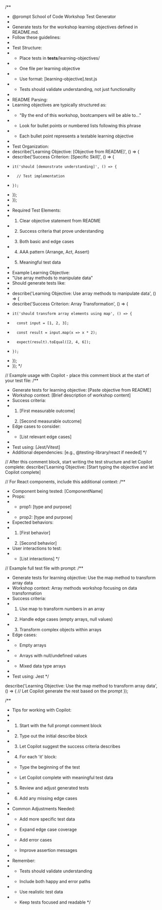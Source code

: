 /**
 * @prompt School of Code Workshop Test Generator
 * 
 * Generate tests for the workshop learning objectives defined in README.md.
 * Follow these guidelines:
 * 
 * Test Structure:
 * - Place tests in __tests__/learning-objectives/
 * - One file per learning objective
 * - Use format: [learning-objective].test.js
 * - Tests should validate understanding, not just functionality
 * 
 * README Parsing:
 * Learning objectives are typically structured as:
 * - "By the end of this workshop, bootcampers will be able to..."
 * - Look for bullet points or numbered lists following this phrase
 * - Each bullet point represents a testable learning objective
 * 
 * Test Organization:
 * describe('Learning Objective: [Objective from README]', () => {
 *   describe('Success Criterion: [Specific Skill]', () => {
 *     it('should [demonstrate understanding]', () => {
 *       // Test implementation
 *     });
 *   });
 * });
 * 
 * Required Test Elements:
 * 1. Clear objective statement from README
 * 2. Success criteria that prove understanding
 * 3. Both basic and edge cases
 * 4. AAA pattern (Arrange, Act, Assert)
 * 5. Meaningful test data
 * 
 * Example Learning Objective:
 * "Use array methods to manipulate data"
 * Should generate tests like:
 * 
 * describe('Learning Objective: Use array methods to manipulate data', () => {
 *   describe('Success Criterion: Array Transformation', () => {
 *     it('should transform array elements using map', () => {
 *       const input = [1, 2, 3];
 *       const result = input.map(x => x * 2);
 *       expect(result).toEqual([2, 4, 6]);
 *     });
 *   });
 * });
 */

// Example usage with Copilot - place this comment block at the start of your test file:
/**
 * Generate tests for learning objective: [Paste objective from README]
 * Workshop context: [Brief description of workshop content]
 * Success criteria:
 * 1. [First measurable outcome]
 * 2. [Second measurable outcome]
 * Edge cases to consider:
 * - [List relevant edge cases]
 * 
 * Test using: [Jest/Vitest]
 * Additional dependencies: [e.g., @testing-library/react if needed]
 */

// After this comment block, start writing the test structure and let Copilot complete:
describe('Learning Objective: [Start typing the objective and let Copilot complete]

// For React components, include this additional context:
/**
 * Component being tested: [ComponentName]
 * Props:
 * - prop1: [type and purpose]
 * - prop2: [type and purpose]
 * Expected behaviors:
 * 1. [First behavior]
 * 2. [Second behavior]
 * User interactions to test:
 * - [List interactions]
 */

// Example full test file with prompt:
/**
 * Generate tests for learning objective: Use the map method to transform array data
 * Workshop context: Array methods workshop focusing on data transformation
 * Success criteria:
 * 1. Use map to transform numbers in an array
 * 2. Handle edge cases (empty arrays, null values)
 * 3. Transform complex objects within arrays
 * Edge cases:
 * - Empty arrays
 * - Arrays with null/undefined values
 * - Mixed data type arrays
 * 
 * Test using: Jest
 */

describe('Learning Objective: Use the map method to transform array data', () => {
  // Let Copilot generate the rest based on the prompt
});

/**
 * Tips for working with Copilot:
 * 
 * 1. Start with the full prompt comment block
 * 2. Type out the initial describe block
 * 3. Let Copilot suggest the success criteria describes
 * 4. For each 'it' block:
 *    - Type the beginning of the test
 *    - Let Copilot complete with meaningful test data
 * 5. Review and adjust generated tests
 * 6. Add any missing edge cases
 * 
 * Common Adjustments Needed:
 * - Add more specific test data
 * - Expand edge case coverage
 * - Add error cases
 * - Improve assertion messages
 * 
 * Remember:
 * - Tests should validate understanding
 * - Include both happy and error paths
 * - Use realistic test data
 * - Keep tests focused and readable
 */